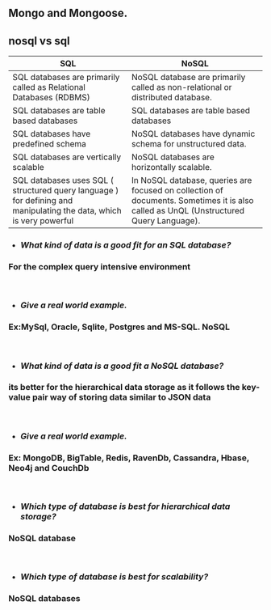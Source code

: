 ## **Mongo and Mongoose.**
## **nosql vs sql**

| SQL     | NoSQL |
| ----------- | ----------- |
| SQL databases are primarily called as Relational Databases (RDBMS)      |   NoSQL database are primarily called as non-relational or distributed database. |
| SQL databases are table based databases      |  SQL databases are table based databases |
|SQL databases have predefined schema      |   NoSQL databases have dynamic schema for unstructured data. |
| SQL databases are vertically scalable     |  NoSQL databases are horizontally scalable.  |
| SQL databases uses SQL ( structured query language ) for defining and manipulating the data, which is very powerful     |  In NoSQL database, queries are focused on collection of documents. Sometimes it is also called as UnQL (Unstructured Query Language).   |

- ### *What kind of data is a good fit for an SQL database?*
###  For the complex query intensive environment
<br>

- ### *Give a real world example.*
### Ex:MySql, Oracle, Sqlite, Postgres and MS-SQL. NoSQL
<br>

- ### *What kind of data is a good fit a NoSQL database?*
### its better for the hierarchical data storage as it follows the key-value pair way of storing data similar to JSON data
<br>

- ### *Give a real world example.*
### Ex: MongoDB, BigTable, Redis, RavenDb, Cassandra, Hbase, Neo4j and CouchDb
<br>

- ### *Which type of database is best for hierarchical data storage?*
### NoSQL database
<br>

- ### *Which type of database is best for scalability?*
###  NoSQL databases
<br>

